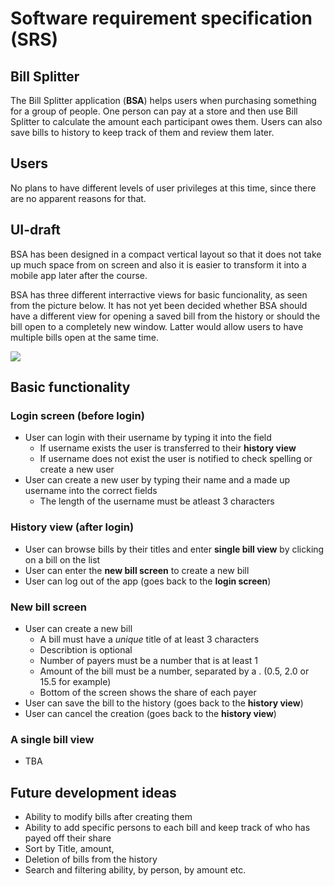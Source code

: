 # Software requirement specification (SRS)
## Bill Splitter
The Bill Splitter application (**BSA**) helps users when purchasing something for a group of people. One person can pay at a store and then use Bill Splitter to calculate the amount each participant owes them. Users can also save bills to history to keep track of them and review them later.
## Users
No plans to have different levels of user privileges at this time, since there are no apparent reasons for that.
## UI-draft
BSA has been designed in a compact vertical layout so that it does not take up much space from on screen and also it is easier to transform it into a mobile app later after the course.

BSA has three different interractive views for basic funcionality, as seen from the picture below. It has not yet been decided whether BSA should have a different view for opening a saved bill from the history or should the bill open to a completely new window. Latter would allow users to have multiple bills open at the same time.

<img src="https://github.com/samumakinen/ot-harjoitustyo/blob/master/documentation/resources/uidraft1.1.png">

## Basic functionality
### Login screen (before login)
- User can login with their username by typing it into the field
  - If username exists the user is transferred to their **history view**
  - If username does not exist the user is notified to check spelling or create a new user
- User can create a new user by typing their name and a made up username into the correct fields
  - The length of the username must be atleast 3 characters
### History view (after login)
- User can browse bills by their titles and enter **single bill view** by clicking on a bill on the list
- User can enter the **new bill screen** to create a new bill
- User can log out of the app (goes back to the **login screen**)
### New bill screen
- User can create a new bill
  - A bill must have a  *unique* title of at least 3 characters
  - Describtion is optional
  - Number of payers must be a number that is at least 1
  - Amount of the bill must be a number, separated by a . (0.5, 2.0 or 15.5 for example)
  - Bottom of the screen shows the share of each payer
- User can save the bill to the history (goes back to the **history view**)
- User can cancel the creation (goes back to the **history view**)
### A single bill view
- TBA
## Future development ideas
- Ability to modify bills after creating them
- Ability to add specific persons to each bill and keep track of who has payed off their share
- Sort by Title, amount,
- Deletion of bills from the history
- Search and filtering ability, by person, by amount etc.
